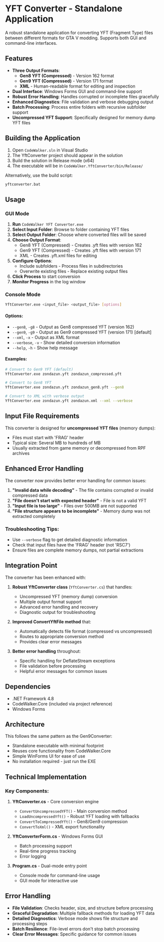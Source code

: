 # YFT Converter - Standalone Application

A robust standalone application for converting YFT (Fragment Type) files between different formats for GTA V modding. Supports both GUI and command-line interfaces.

## Features

- **Three Output Formats**:
  - **Gen8 YFT (Compressed)** - Version 162 format
  - **Gen9 YFT (Compressed)** - Version 171 format
  - **XML** - Human-readable format for editing and inspection
- **Dual Interface**: Windows Forms GUI and command-line support
- **Robust Error Handling**: Handles corrupted or incomplete files gracefully
- **Enhanced Diagnostics**: File validation and verbose debugging output
- **Batch Processing**: Process entire folders with recursive subfolder support
- **Uncompressed YFT Support**: Specifically designed for memory dump YFT files

## Building the Application

1. Open `CodeWalker.sln` in Visual Studio
2. The YftConverter project should appear in the solution
3. Build the solution in Release mode (x64)
4. The executable will be in `CodeWalker.YftConverter/bin/Release/`

Alternatively, use the build script:
```bash
yftconverter.bat
```

## Usage

### GUI Mode

1. **Run** `CodeWalker YFT Converter.exe`
2. **Select Input Folder**: Browse to folder containing YFT files
3. **Select Output Folder**: Choose where converted files will be saved
4. **Choose Output Format**: 
   - Gen8 YFT (Compressed) - Creates .yft files with version 162
   - Gen9 YFT (Compressed) - Creates .yft files with version 171
   - XML - Creates .yft.xml files for editing
5. **Configure Options**:
   - Include subfolders - Process files in subdirectories
   - Overwrite existing files - Replace existing output files
6. **Click Process** to start conversion
7. **Monitor Progress** in the log window

### Console Mode

```bash
YftConverter.exe <input_file> <output_file> [options]
```

#### Options:
- `--gen8`, `-g8` - Output as Gen8 compressed YFT (version 162)
- `--gen9`, `-g9` - Output as Gen9 compressed YFT (version 171) [default]
- `--xml`, `-x` - Output as XML format
- `--verbose`, `-v` - Show detailed conversion information
- `--help`, `-h` - Show help message

#### Examples:
```bash
# Convert to Gen9 YFT (default)
YftConverter.exe zondazun.yft zondazun_compressed.yft

# Convert to Gen8 YFT
YftConverter.exe zondazun.yft zondazun_gen8.yft --gen8

# Convert to XML with verbose output
YftConverter.exe zondazun.yft zondazun.xml --xml --verbose
```

## Input File Requirements

This converter is designed for **uncompressed YFT files** (memory dumps):
- Files must start with 'FRAG' header
- Typical size: Several MB to hundreds of MB
- Usually extracted from game memory or decompressed from RPF archives

## Enhanced Error Handling

The converter now provides better error handling for common issues:

1. **"Invalid data while decoding"** - The file contains corrupted or invalid compressed data
2. **"File doesn't start with expected header"** - File is not a valid YFT
3. **"Input file is too large"** - Files over 500MB are not supported
4. **"File structure appears to be incomplete"** - Memory dump was not extracted completely

### Troubleshooting Tips:
- Use `--verbose` flag to get detailed diagnostic information
- Check that input files have the 'FRAG' header (not 'RSC7')
- Ensure files are complete memory dumps, not partial extractions

## Integration Point

The converter has been enhanced with:

1. **Robust YftConverter class** (`YftConverter.cs`) that handles:
   - Uncompressed YFT (memory dump) conversion
   - Multiple output format support
   - Advanced error handling and recovery
   - Diagnostic output for troubleshooting

2. **Improved ConvertYftFile method** that:
   - Automatically detects file format (compressed vs uncompressed)
   - Routes to appropriate conversion method
   - Provides clear error messages

3. **Better error handling** throughout:
   - Specific handling for DeflateStream exceptions
   - File validation before processing
   - Helpful error messages for common issues

## Dependencies

- .NET Framework 4.8
- CodeWalker.Core (included via project reference)
- Windows Forms

## Architecture

This follows the same pattern as the Gen9Converter:
- Standalone executable with minimal footprint
- Reuses core functionality from CodeWalker.Core
- Simple WinForms UI for ease of use
- No installation required - just run the EXE

## Technical Implementation

### Key Components:

1. **YftConverter.cs** - Core conversion engine
   - `ConvertUncompressedYFT()` - Main conversion method
   - `LoadUncompressedYft()` - Robust YFT loading with fallbacks
   - `ConvertToCompressedYft()` - Gen8/Gen9 compression
   - `ConvertToXml()` - XML export functionality

2. **YftConverterForm.cs** - Windows Forms GUI
   - Batch processing support
   - Real-time progress tracking
   - Error logging

3. **Program.cs** - Dual-mode entry point
   - Console mode for command-line usage
   - GUI mode for interactive use

## Error Handling

- **File Validation**: Checks header, size, and structure before processing
- **Graceful Degradation**: Multiple fallback methods for loading YFT data
- **Detailed Diagnostics**: Verbose mode shows file structure and processing steps
- **Batch Resilience**: File-level errors don't stop batch processing
- **Clear Error Messages**: Specific guidance for common issues
